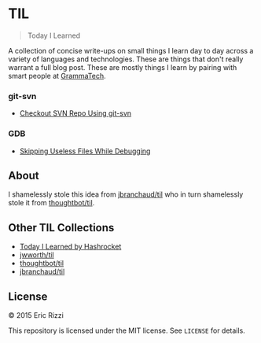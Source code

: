 # TIL

> Today I Learned

A collection of concise write-ups on small things I learn day to day across a
variety of languages and technologies. These are things that don't really
warrant a full blog post. These are mostly things I learn by pairing with
smart people at [GrammaTech](http://grammatech.com).

### git-svn

- [Checkout SVN Repo Using git-svn](git-svn/checkout-svn-repo.md)

### GDB

- [Skipping Useless Files While Debugging](gdb/skipping-useless-files.md)

## About

I shamelessly stole this idea from
[jbranchaud/til](https://github.com/jbranchaud/til) who in turn shamelessly
stole it from [thoughtbot/til](https://github.com/thoughtbot/til).

## Other TIL Collections

- [Today I Learned by Hashrocket](https://til.hashrocket.com)
- [jwworth/til](https://github.com/jwworth/til)
- [thoughtbot/til](https://github.com/thoughtbot/til)
- [jbranchaud/til](https://github.com/jbranchaud/til)

## License

&copy; 2015 Eric Rizzi

This repository is licensed under the MIT license. See `LICENSE` for
details.

